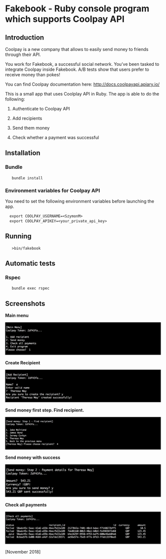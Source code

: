 # Fakebook - Ruby console program which supports Coolpay API

## Introduction

Coolpay is a new company that allows to easily send money to friends through their API.

You work for Fakebook, a successful social network. You’ve been tasked to integrate Coolpay inside Fakebook. A/B tests show that users prefer to receive money than pokes!

You can find Coolpay documentation here: http://docs.coolpayapi.apiary.io/

This is a small app that uses Coolplay API in Ruby. The app is able to do the following:

1. Authenticate to Coolpay API

2. Add recipients

3. Send them money

4. Check whether a payment was successful

## Installation

### Bundle
```console
   bundle install
```

### Environment variables for Coolpay API

You need to set the following environment variables before launching the app.

```console
  export COOLPAY_USERNAME=<SzymonM>
  export COOLPAY_APIKEY=<your_private_api_key>
```

## Running

```console
   >bin/fakebook
```

## Automatic tests

### Rspec
```console
   bundle exec rspec
```   

## Screenshots

**Main menu**

![Screentshot1](screenshots/main-menu.png)

**Create Recipient**

![Screentshot2](screenshots/create-recipient.png)

**Send money first step. Find recipient.**

![Screentshot3](screenshots/send-money-find-recipient.png)

**Send money with success**

![Screentshot4](screenshots/send-money-form.png)

**Check all payments**

![Screentshot3](screenshots/check-all-payments.png)



[November 2018]
